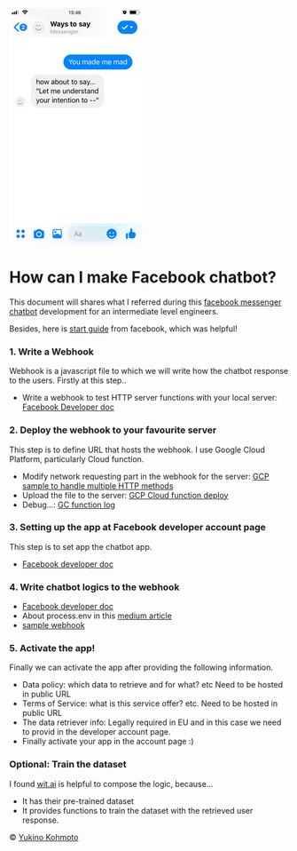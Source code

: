 ![ways to see image](img/screen.jpg)

# How can I make Facebook chatbot?
This document will shares what I referred during this [facebook messenger chatbot](https://yukinokoh.github.io/ways2say/)  development for an intermediate level engineers.

Besides, here is [start guide](https://developers.facebook.com/docs/messenger-platform/getting-started) from facebook, which was helpful!

### 1. Write a Webhook
Webhook is a javascript file to which we will write how the chatbot response to the users. Firstly at this step..  
- Write a webhook to test HTTP server functions with your local server: [Facebook Developer doc](https://developers.facebook.com/docs/messenger-platform/getting-started/webhook-setup)

### 2. Deploy the webhook to your favourite server
This step is to define URL that hosts the webhook. I use Google Cloud Platform, particularly Cloud function.

- Modify network requesting part in the webhook for the server: [GCP sample to handle multiple HTTP methods](https://cloud.google.com/functions/docs/writing/http)
- Upload the file to the server: [GCP Cloud function deploy](https://cloud.google.com/functions/docs/tutorials/http)
- Debug...: [GC function log](https://cloud.google.com/functions/docs/monitoring/logging)

### 3. Setting up the app at Facebook developer account page
This step is to set app the chatbot app. 
- [Facebook developer doc](https://developers.facebook.com/docs/messenger-platform/getting-started/app-setup)

### 4. Write chatbot logics to the webhook
- [Facebook developer doc](https://developers.facebook.com/docs/messenger-platform/getting-started/quick-start)
- About process.env in this [medium article](https://codeburst.io/process-env-what-it-is-and-why-when-how-to-use-it-effectively-505d0b2831e7)
- [sample webhook](sample/sample-webhook.js)

### 5. Activate the app!
Finally we can activate the app after providing the following information.
- Data policy: which data to retrieve and for what? etc Need to be hosted in public URL
- Terms of Service: what is this service offer? etc. Need to be hosted in public URL
- The data retriever info: Legally required in EU and in this case we need to provid in the developer account page.
- Finally activate your app in the account page :)

### Optional: Train the dataset
I found [wit.ai](https://wit.ai) is helpful to compose the logic, because...
- It has their pre-trained dataset 
- It provides functions to train the dataset with the retrieved user response. 


© [Yukino Kohmoto](http://yukinokoh.github.io/)
